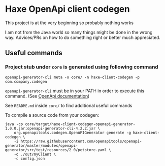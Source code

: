 # Haxe OpenApi client codegen

This project is at the very beginning so probably nothing works

I am not from the Java world so many things might be done in the wrong way.
Advices/PRs on how to do something right or better much appreciated.


## Useful commands
### Project stub under `core` is generated using following command
`openapi-generator-cli meta -o core/ -n haxe-client-codegen -p com.company.codegen`

`openapi-generator-cli` must be in your PATH in order to execute this command. (See [OpenApi documentation](https://github.com/OpenAPITools/openapi-generator#launcher-script))

See `README.md` inside `core/` to find additional useful commands

To compile a source code from your codegen:
```
java -cp core/target/haxe-client-codegen-openapi-generator-1.0.0.jar:openapi-generator-cli-4.2.2.jar \
    org.openapitools.codegen.OpenAPIGenerator generate -g haxe-client-codegen \
    -i https://raw.githubusercontent.com/openapitools/openapi-generator/master/modules/openapi-generator/src/test/resources/2_0/petstore.yaml \
    -o ./out/myClient \
    -c config.json
```